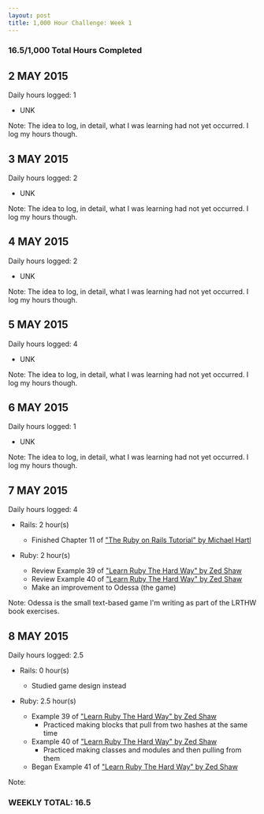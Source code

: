 ```yaml
---
layout: post
title: 1,000 Hour Challenge: Week 1
---
```


### 16.5/1,000 Total Hours Completed

## 2 MAY 2015
Daily hours logged: 1

- UNK

Note: The idea to log, in detail, what I was learning had not yet occurred. 
I log my hours though.

## 3 MAY 2015
Daily hours logged: 2

- UNK

Note: The idea to log, in detail, what I was learning had not yet occurred. 
I log my hours though.

## 4 MAY 2015
Daily hours logged: 2

- UNK

Note: The idea to log, in detail, what I was learning had not yet occurred. 
I log my hours though.

## 5 MAY 2015
Daily hours logged: 4

- UNK

Note: The idea to log, in detail, what I was learning had not yet occurred. 
I log my hours though.

## 6 MAY 2015
Daily hours logged: 1

- UNK

Note: The idea to log, in detail, what I was learning had not yet occurred. 
I log my hours though.

## 7 MAY 2015
Daily hours logged: 4

- Rails: 2 hour(s)
	- Finished Chapter 11 of ["The Ruby on Rails Tutorial" by Michael Hartl](http://www.railstutorial.org "Ruby On Rails Tutorial")

-   Ruby: 2 hour(s)
	- Review Example 39 of ["Learn Ruby The Hard Way" by Zed Shaw](http://www.learnrubythehardway.org/book "LRTHW Book")
	- Review Example 40 of ["Learn Ruby The Hard Way" by Zed Shaw](http://www.learnrubythehardway.org/book "LRTHW Book")
	- Make an improvement to Odessa (the game)
		
Note: Odessa is the small text-based game I'm writing as part of the LRTHW book exercises.

## 8 MAY 2015
Daily hours logged: 2.5

- Rails: 0 hour(s)
	- Studied game design instead
	
- Ruby: 2.5 hour(s)
	- Example 39 of ["Learn Ruby The Hard Way" by Zed Shaw](http://www.learnrubythehardway.org/book "LRTHW Book")
		- Practiced making blocks that pull from two hashes at the same time
	- Example 40 of ["Learn Ruby The Hard Way" by Zed Shaw](http://www.learnrubythehardway.org/book "LRTHW Book")
		- Practiced making classes and modules and then pulling from them
	- Began Example 41 of ["Learn Ruby The Hard Way" by Zed Shaw](http://www.learnrubythehardway.org/book "LRTHW Book")
	
Note: 
### WEEKLY TOTAL: 16.5


